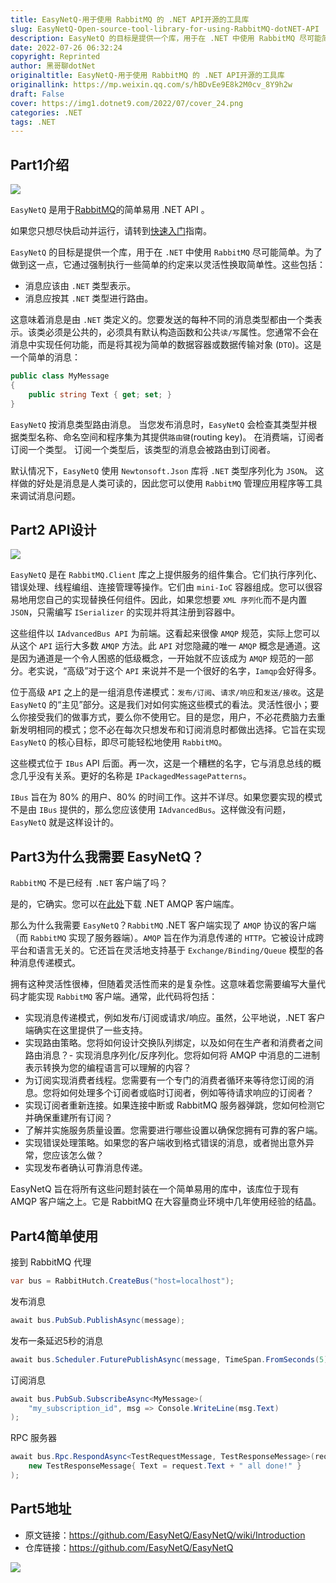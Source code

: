 ```yaml
---
title: EasyNetQ-用于使用 RabbitMQ 的 .NET API开源的工具库
slug: EasyNetQ-Open-source-tool-library-for-using-RabbitMQ-dotNET-API
description: EasyNetQ 的目标是提供一个库，用于在 .NET 中使用 RabbitMQ 尽可能简单。
date: 2022-07-26 06:32:24
copyright: Reprinted
author: 黑哥聊dotNet
originaltitle: EasyNetQ-用于使用 RabbitMQ 的 .NET API开源的工具库
originallink: https://mp.weixin.qq.com/s/hBDvEe9E8k2M0cv_8Y9h2w
draft: False
cover: https://img1.dotnet9.com/2022/07/cover_24.png
categories: .NET
tags: .NET
---
```


## Part1介绍

![](https://img1.dotnet9.com/2022/07/2403.png)

`EasyNetQ` 是用于[RabbitMQ](http://www.rabbitmq.com/)的简单易用 .NET API 。

如果您只想尽快启动并运行，请转到[快速入门](https://github.com/EasyNetQ/EasyNetQ/wiki/Quick-Start)指南。

`EasyNetQ` 的目标是提供一个库，用于在 `.NET` 中使用 `RabbitMQ` 尽可能简单。为了做到这一点，它通过强制执行一些简单的约定来以灵活性换取简单性。这些包括：

- 消息应该由 `.NET` 类型表示。
- 消息应按其 `.NET` 类型进行路由。

这意味着消息是由 `.NET` 类定义的。您要发送的每种不同的消息类型都由一个类表示。该类必须是公共的，必须具有默认构造函数和公共`读/写`属性。您通常不会在消息中实现任何功能，而是将其视为简单的数据容器或数据传输对象 (`DTO`)。这是一个简单的消息：

```csharp
public class MyMessage
{
    public string Text { get; set; }
}
```

`EasyNetQ` 按消息类型路由消息。 当您发布消息时，`EasyNetQ` 会检查其类型并根据类型名称、命名空间和程序集为其提供`路由键`(routing key)。 在消费端，订阅者订阅一个类型。 订阅一个类型后，该类型的消息会被路由到订阅者。

默认情况下，`EasyNetQ` 使用 `Newtonsoft.Json` 库将 `.NET` 类型序列化为 `JSON`。 这样做的好处是消息是人类可读的，因此您可以使用 `RabbitMQ` 管理应用程序等工具来调试消息问题。

## Part2 API设计

![](https://img1.dotnet9.com/2022/07/2401.png)

`EasyNetQ` 是在 `RabbitMQ.Client` 库之上提供服务的组件集合。它们执行序列化、错误处理、线程编组、连接管理等操作。它们由 `mini-IoC` 容器组成。您可以很容易地用您自己的实现替换任何组件。因此，如果您想要 `XML 序列化`而不是内置 `JSON`，只需编写 `ISerializer` 的实现并将其注册到容器中。

这些组件以 `IAdvancedBus API` 为前端。这看起来很像 `AMQP` 规范，实际上您可以从这个 `API` 运行大多数 `AMQP` 方法。此 `API` 对您隐藏的唯一 `AMQP` 概念是通道。这是因为通道是一个令人困惑的低级概念，一开始就不应该成为 `AMQP` 规范的一部分。老实说，“高级”对于这个 `API` 来说并不是一个很好的名字，`Iamqp`会好得多。

位于高级 `API` 之上的是一组消息传递模式：`发布/订阅`、`请求/响应`和`发送/接收`。这是 `EasyNetQ` 的“主见”部分。这是我们对如何实施这些模式的看法。灵活性很小；要么你接受我们的做事方式，要么你不使用它。目的是您，用户，不必花费脑力去重新发明相同的模式；您不必在每次只想发布和订阅消息时都做出选择。它旨在实现 `EasyNetQ` 的核心目标，即尽可能轻松地使用 `RabbitMQ`。

这些模式位于 `IBus` API 后面。再一次，这是一个糟糕的名字，它与消息总线的概念几乎没有关系。更好的名称是 `IPackagedMessagePatterns`。

`IBus` 旨在为 80% 的用户、80% 的时间工作。这并不详尽。如果您要实现的模式不是由 `IBus` 提供的，那么您应该使用 `IAdvancedBus`。这样做没有问题，`EasyNetQ` 就是这样设计的。

## Part3为什么我需要 EasyNetQ？

`RabbitMQ` 不是已经有 `.NET` 客户端了吗？

是的，它确实。您可以在[此处](http://www.rabbitmq.com/dotnet.html)下载 .NET AMQP 客户端库。

那么为什么我需要 `EasyNetQ`？`RabbitMQ` .NET 客户端实现了 `AMQP` 协议的客户端（而 `RabbitMQ` 实现了服务器端）。`AMQP` 旨在作为消息传递的 `HTTP`。它被设计成跨平台和语言无关的。它还旨在灵活地支持基于 `Exchange/Binding/Queue` 模型的各种消息传递模式。

拥有这种灵活性很棒，但随着灵活性而来的是复杂性。这意味着您需要编写大量代码才能实现 `RabbitMQ` 客户端。通常，此代码将包括：

- 实现消息传递模式，例如发布/订阅或请求/响应。虽然，公平地说，.NET 客户端确实在这里提供了一些支持。
- 实现路由策略。您将如何设计交换队列绑定，以及如何在生产者和消费者之间路由消息？- 实现消息序列化/反序列化。您将如何将 AMQP 中消息的二进制表示转换为您的编程语言可以理解的内容？
- 为订阅实现消费者线程。您需要有一个专门的消费者循环来等待您订阅的消息。您将如何处理多个订阅者或临时订阅者，例如等待请求响应的订阅者？
- 实现订阅者重新连接。如果连接中断或 RabbitMQ 服务器弹跳，您如何检测它并确保重建所有订阅？
- 了解并实施服务质量设置。您需要进行哪些设置以确保您拥有可靠的客户端。
- 实现错误处理策略。如果您的客户端收到格式错误的消息，或者抛出意外异常，您应该怎么做？
- 实现发布者确认可靠消息传递。

EasyNetQ 旨在将所有这些问题封装在一个简单易用的库中，该库位于现有 AMQP 客户端之上。它是 RabbitMQ 在大容量商业环境中几年使用经验的结晶。

## Part4简单使用

接到 RabbitMQ 代理

```csharp
var bus = RabbitHutch.CreateBus("host=localhost");
```

发布消息

```csharp
await bus.PubSub.PublishAsync(message);
```

发布一条延迟5秒的消息

```csharp
await bus.Scheduler.FuturePublishAsync(message, TimeSpan.FromSeconds(5));
```

订阅消息

```csharp
await bus.PubSub.SubscribeAsync<MyMessage>(
    "my_subscription_id", msg => Console.WriteLine(msg.Text)
);
```

RPC 服务器

```csharp
await bus.Rpc.RespondAsync<TestRequestMessage, TestResponseMessage>(request =>
    new TestResponseMessage{ Text = request.Text + " all done!" }
);
```

## Part5地址

- 原文链接：https://github.com/EasyNetQ/EasyNetQ/wiki/Introduction
- 仓库链接：https://github.com/EasyNetQ/EasyNetQ

![](https://img1.dotnet9.com/2022/07/2402.png)